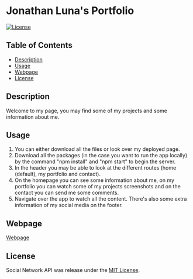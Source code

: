 # Jonathan Luna's Portfolio

[![License](https://img.shields.io/badge/License-MIT-blue.svg)](https://opensource.org/licenses/MIT)

## Table of Contents

- [Description](#description)
- [Usage](#usage)
- [Webpage](#webpage)
- [License](#license)

## Description

Welcome to my page, you may find some of my projects and some information about me.

## Usage

1. You can either download all the files or look over my deployed page.
2. Download all the packages (in the case you want to run the app locally) by the command "npm install" and "npm start" to begin the server.
3. In the header you may be able to look at the different routes (home (default), my portfolio and contact).
4. On the homepage you can see some information about me, on my portfolio you can watch some of my projects screenshots and on the contact you can send me some comments.
5. Navigate over the app to watch all the content. There's also some extra information of my social media on the footer.

## Webpage

[Webpage]()

## License

Social Network API was release under the [MIT License](https://opensource.org/licenses/MIT).

